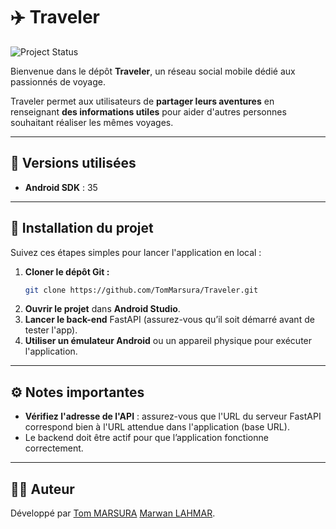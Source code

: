 # ✈️ Traveler

![Project Status](https://img.shields.io/badge/Status-Terminé-brightgreen)

Bienvenue dans le dépôt **Traveler**, un réseau social mobile dédié aux passionnés de voyage.

Traveler permet aux utilisateurs de **partager leurs aventures** en renseignant **des informations utiles** pour aider d'autres personnes souhaitant réaliser les mêmes voyages.

---

## 📱 Versions utilisées

- **Android SDK** : 35

---

## 🚀 Installation du projet

Suivez ces étapes simples pour lancer l'application en local :

1. **Cloner le dépôt Git :**
   ```bash
   git clone https://github.com/TomMarsura/Traveler.git
   ```
2. **Ouvrir le projet** dans **Android Studio**.
3. **Lancer le back-end** FastAPI (assurez-vous qu’il soit démarré avant de tester l'app).
4. **Utiliser un émulateur Android** ou un appareil physique pour exécuter l'application.

---

## ⚙️ Notes importantes

- **Vérifiez l'adresse de l'API** : assurez-vous que l'URL du serveur FastAPI correspond bien à l'URL attendue dans l'application (base URL).
- Le backend doit être actif pour que l’application fonctionne correctement.

---

## 👨‍💻 Auteur

Développé par [Tom MARSURA](https://github.com/TomMarsura) [Marwan LAHMAR](https://github.com/marwanlmr).
